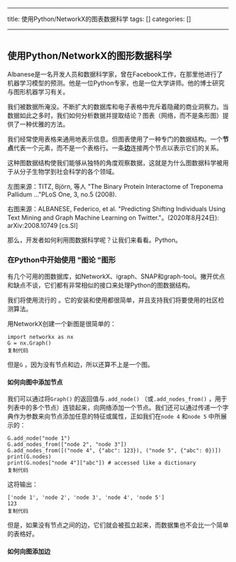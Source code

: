 
--- 
title:  使用Python/NetworkX的图表数据科学 
tags: []
categories: [] 

---
<img alt="" src="https://img-blog.csdnimg.cn/img_convert/6928041c7315cfac1455604fd25ca98a.png">

## 使用Python/NetworkX的图形数据科学

Albanese是一名开发人员和数据科学家，曾在Facebook工作，在那里他进行了机器学习模型的预测。他是一位Python专家，也是一位大学讲师。他的博士研究与图形机器学习有关。

我们被数据所淹没。不断扩大的数据库和电子表格中充斥着隐藏的商业洞察力。当数据如此之多时，我们如何分析数据并提取结论？图表（网络，而不是条形图）提供了一种优雅的方法。

我们经常使用表格来通用地表示信息。但图表使用了一种专门的数据结构。一个**节点**代表一个元素，而不是一个表格行。一条**边**连接两个节点以表示它们的关系。

这种图数据结构使我们能够从独特的角度观察数据，这就是为什么图数据科学被用于从分子生物学到社会科学的各个领域。



左图来源：TITZ, Björn, 等人 "The Binary Protein Interactome of Treponema Pallidum ..."PLoS One, 3, no.5 (2008).

右图来源：ALBANESE, Federico, et al. "Predicting Shifting Individuals Using Text Mining and Graph Machine Learning on Twitter."。(2020年8月24日): arXiv:2008.10749 [cs.SI]

那么，开发者如何利用图数据科学呢？让我们来看看。Python。

### 在Python中开始使用 "图论 "图形

有几个可用的图数据库，如NetworkX、igraph、SNAP和graph-tool。撇开优点和缺点不谈，它们都有非常相似的接口来处理Python的图数据结构。

我们将使用流行的 。它的安装和使用都很简单，并且支持我们将要使用的社区检测算法。

用NetworkX创建一个新图是很简单的：

```
import networkx as nx
G = nx.Graph()
复制代码
```

但是`G` ，因为没有节点和边，所以还算不上是一个图。

#### 如何向图中添加节点

我们可以通过将`Graph()` 的返回值与`.add_node()` （或`.add_nodes_from()` ，用于列表中的多个节点）连锁起来，向网络添加一个节点。我们还可以通过传递一个字典作为参数来向节点添加任意的特征或属性，正如我们在`node 4` 和`node 5` 中所展示的：

```
G.add_node("node 1")
G.add_nodes_from(["node 2", "node 3"])
G.add_nodes_from([("node 4", {"abc": 123}), ("node 5", {"abc": 0})])
print(G.nodes)
print(G.nodes["node 4"]["abc"]) # accessed like a dictionary
复制代码
```

这将输出：

```
['node 1', 'node 2', 'node 3', 'node 4', 'node 5']
123
复制代码
```

但是，如果没有节点之间的边，它们就会被孤立起来，而数据集也不会比一个简单的表格好。

#### 如何向图添加边


